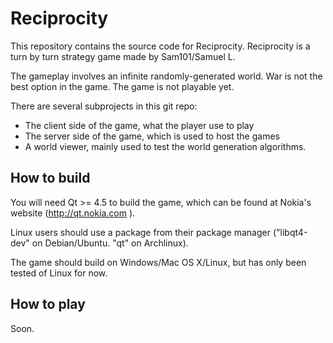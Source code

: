 Reciprocity
=============

This repository contains the source code for Reciprocity. Reciprocity is a turn by turn strategy game made by Sam101/Samuel L.

The gameplay involves an infinite randomly-generated world. War is not the best option in the game. The game is not playable yet.

There are several subprojects in this git repo:

* The client side of the game, what the player use to play
* The server side of the game, which is used to host the games
* A world viewer, mainly used to test the world generation algorithms.

How to build
-------------

You will need Qt >= 4.5 to build the game, which can be found at Nokia's website (http://qt.nokia.com ). 

Linux users should use a package from their package manager ("libqt4-dev" on Debian/Ubuntu. "qt" on Archlinux).


The game should build on Windows/Mac OS X/Linux, but has only been tested of Linux for now.

How to play
------------
Soon.
